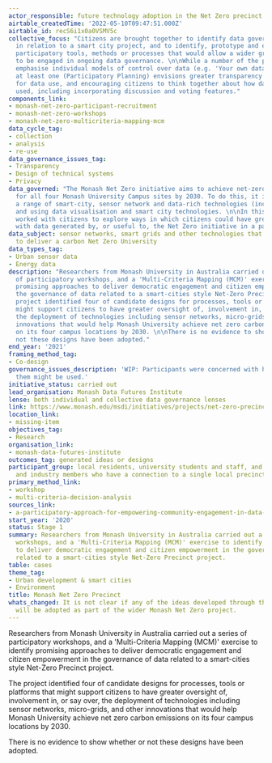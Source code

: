 ```yaml
---
actor_responsible: future technology adoption in the Net Zero precinct
airtable_createdTime: '2022-05-10T09:47:51.000Z'
airtable_id: recS6i1x0a0VSMV5c
collective_focus: "Citizens are brought together to identify data governance concerns
  in relation to a smart city project, and to identify, prototype and evaluate future
  participatory tools, methods or processes that would allow a wider group of citizens
  to be engaged in ongoing data governance. \n\nWhile a number of the prototype ideas
  emphasise individual models of control over data (e.g. 'Your own data dashboard'),
  at least one (Participatory Planning) envisions greater transparency over proposals
  for data use, and encouraging citizens to think together about how data might be
  used, including incorporating discussion and voting features."
components_link:
- monash-net-zero-participant-recruitment
- monash-net-zero-workshops
- monash-net-zero-multicriteria-mapping-mcm
data_cycle_tag:
- collection
- analysis
- re-use
data_governance_issues_tag:
- Transparency
- Design of technical systems
- Privacy
data_governed: "The Monash Net Zero initiative aims to achieve net-zero carbon emissions
  for all four Monash University Campus sites by 2030. To do this, it is applying
  a range of smart-city, sensor network and data-rich technologies (including micro-grids),
  and using data visualisation and smart city technologies. \n\nIn this case, researchers
  worked with citizens to explore ways in which citizens could have greater engagement
  with data generated by, or useful to, the Net Zero initiative in a particular locality."
data_subject: sensor networks, smart grids and other technologies that might be used
  to deliver a carbon Net Zero University
data_types_tag:
- Urban sensor data
- Energy data
description: "Researchers from Monash University in Australia carried out a series
  of participatory workshops, and a 'Multi-Criteria Mapping (MCM)' exercise to identify
  promising approaches to deliver democratic engagement and citizen empowerment in
  the governance of data related to a smart-cities style Net-Zero Precinct project.\n\nThe
  project identified four of candidate designs for processes, tools or platforms that
  might support citizens to have greater oversight of, involvement in, or say over,
  the deployment of technologies including sensor networks, micro-grids, and other
  innovations that would help Monash University achieve net zero carbon emissions
  on its four campus locations by 2030. \n\nThere is no evidence to show whether or
  not these designs have been adopted."
end_year: '2021'
framing_method_tag:
- Co-design
governance_issues_description: 'WIP: Participants were concerned with how data about
  them might be used.'
initiative_status: carried out
lead_organisation: Monash Data Futures Institute
lense: both individual and collective data governance lenses
link: https://www.monash.edu/msdi/initiatives/projects/net-zero-precincts
location_link:
- missing-item
objectives_tag:
- Research
organisation_link:
- monash-data-futures-institute
outcomes_tag: generated ideas or designs
participant_group: local residents, university students and staff, and government
  and industry members who have a connection to a single local precinct
primary_method_link:
- workshop
- multi-criteria-decision-analysis
sources_link:
- a-participatory-approach-for-empowering-community-engagement-in-data-governance-the-monash-net-zero-precinct
start_year: '2020'
status: Stage 1
summary: Researchers from Monash University in Australia carried out a series of participatory
  workshops, and a 'Multi-Criteria Mapping (MCM)' exercise to identify promising approaches
  to deliver democratic engagement and citizen empowerment in the governance of data
  related to a smart-cities style Net-Zero Precinct project.
table: cases
theme_tag:
- Urban development & smart cities
- Environment
title: Monash Net Zero Precinct
whats_changed: It is not clear if any of the ideas developed through the workshops
  will be adopted as part of the wider Monash Net Zero project.
---
```


Researchers from Monash University in Australia carried out a series of participatory workshops, and a 'Multi-Criteria Mapping (MCM)' exercise to identify promising approaches to deliver democratic engagement and citizen empowerment in the governance of data related to a smart-cities style Net-Zero Precinct project.

The project identified four of candidate designs for processes, tools or platforms that might support citizens to have greater oversight of, involvement in, or say over, the deployment of technologies including sensor networks, micro-grids, and other innovations that would help Monash University achieve net zero carbon emissions on its four campus locations by 2030. 

There is no evidence to show whether or not these designs have been adopted.
